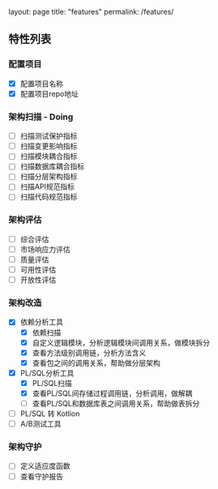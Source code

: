 layout: page
title: "features"
permalink: /features/

## 特性列表
### 配置项目
- [x] 配置项目名称
- [x] 配置项目repo地址
### 架构扫描 - **Doing**
- [ ] 扫描测试保护指标
- [ ] 扫描变更影响指标
- [ ] 扫描模块耦合指标
- [ ] 扫描数据库耦合指标
- [ ] 扫描分层架构指标
- [ ] 扫描API规范指标
- [ ] 扫描代码规范指标
### 架构评估
- [ ] 综合评估
- [ ] 市场响应力评估
- [ ] 质量评估
- [ ] 可用性评估
- [ ] 开放性评估
### 架构改造
- [x] 依赖分析工具
  - [x] 依赖扫描
  - [x] 自定义逻辑模块，分析逻辑模块间调用关系，做模块拆分
  - [x] 查看方法级别调用链，分析方法含义
  - [x] 查看包之间的调用关系，帮助做分层架构
- [x] PL/SQL分析工具
  - [x] PL/SQL扫描
  - [x] 查看PL/SQL间存储过程调用链，分析调用，做解耦
  - [ ] 查看PL/SQL和数据库表之间调用关系，帮助做表拆分
- [ ] PL/SQL 转 Kotlion
- [ ] A/B测试工具
### 架构守护
- [ ] 定义适应度函数
- [ ] 查看守护报告
